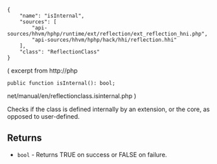 ``` yamlmeta
{
    "name": "isInternal",
    "sources": [
        "api-sources/hhvm/hphp/runtime/ext/reflection/ext_reflection_hni.php",
        "api-sources/hhvm/hphp/hack/hhi/reflection.hhi"
    ],
    "class": "ReflectionClass"
}
```




( excerpt from http://php




``` Hack
public function isInternal(): bool;
```




net/manual/en/reflectionclass.isinternal.php )




Checks if the class is defined internally by an extension, or the core,
as opposed to user-defined.




## Returns




+ ` bool ` - Returns TRUE on success or FALSE on failure.
<!-- HHAPIDOC -->
